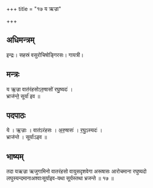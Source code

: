 +++
title = "१७ य ऋज्रा"

+++
## अधिमन्त्रम्
इन्द्रः। सहस्रं वसुरोचिषोङ्गिरसः। गायत्री।

## मन्त्रः
य ऋ॒ज्रा वात॑रंहसोऽरु॒षासो॑ रघु॒ष्यदः॑ ।  
भ्राज॑न्ते॒ सूर्या॑ इव ॥

## पदपाठः
ये । ऋ॒ज्राः । वात॑ऽरंहसः । अ॒रु॒षासः॑ । र॒घु॒ऽस्यदः॑ ।  
भ्राज॑न्ते । सूर्याः॑ऽइव ॥

## भाष्यम्
तदा यऋज्रा ऋजुगामिनो वातरंहसो वायुसदृशवेगा अरूषासः आरोचमाना रघुष्यदो लघुस्यन्दमानाअश्वाःसूर्याइव-यथा सूर्यस्तथा भ्रजन्ते ॥ १७ ॥